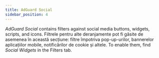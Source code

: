```yaml
---
title: AdGuard Social
sidebar_position: 4
---
```


_AdGuard Social_ contains filters against social media buttons, widgets, scripts, and icons. Filtrele pentru alte deranjamente pot fi găsite de asemenea în această secțiune: filtre împotriva pop-up-urilor, bannerelor aplicațiilor mobile, notificărilor de cookie și altele. To enable them, find _Social Widgets_ in the Filters tab.
